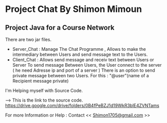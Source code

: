 # Project Chat By Shimon Mimoun 
## Project Java for a Course Network 

There are two jar files. 
- Server_Chat : Manage The Chat Programme , Allows to make the intermediary between Users and send message text to the Users.
- Client_Chat : Allows send message  and receiv text between Users or Server
To send message Between Users, the User connect to the server ( he need Adresse ip and port of a server )
There is an option to send private message between two Users. For this : "@user"(name of a Recipient message private)

I'm Helping myself with Source Code.
 
--> This is the link to the source code. https://drive.google.com/drive/folders/0B4fPeBZJ1d19WkR3blE4ZVNTams 

For more Information or Help :
Contact << Shimon1705@gmail.com >> 